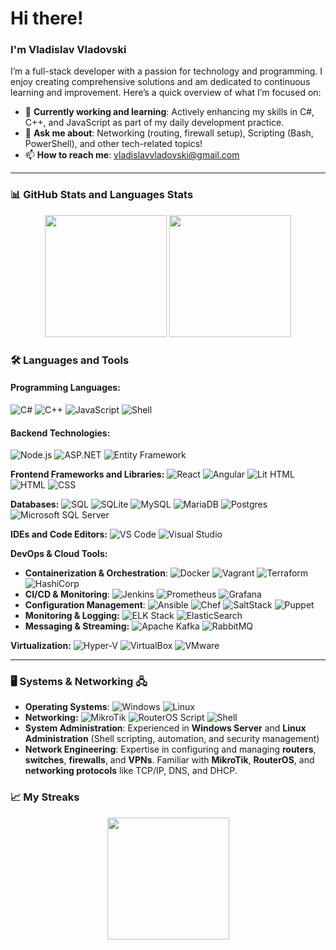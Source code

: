 # Hi there!
### I'm Vladislav Vladovski

I’m a full-stack developer with a passion for technology and programming. I enjoy creating comprehensive solutions and am dedicated to continuous learning and improvement. Here’s a quick overview of what I’m focused on:

- 🌱 **Currently working and learning**: Actively enhancing my skills in C#, C++, and JavaScript as part of my daily development practice.
- 💬 **Ask me about**: Networking (routing, firewall setup), Scripting (Bash, PowerShell), and other tech-related topics!
- 📫 **How to reach me**: [vladislavvladovski@gmail.com](mailto:vladislavvladovski@gmail.com)
---

### 📊 GitHub Stats and Languages Stats
<p align="center">
  <img height="195px" src="https://github-readme-stats.vercel.app/api?username=kan31da&show_icons=true&theme=tokyonight" />
  <img height="195px" src="https://github-readme-stats.vercel.app/api/top-langs/?username=kan31da&layout=compact&theme=tokyonight&size_weight=0.5&count_weight=0.5" />
</p>

### 🛠️ Languages and Tools

#### **Programming Languages:**
![C#](https://img.shields.io/badge/-C%23-239120?style=flat&logo=c-sharp&logoColor=white)
![C++](https://img.shields.io/badge/-C++-00599C?style=flat&logo=c%2B%2B&logoColor=white)
![JavaScript](https://img.shields.io/badge/-JavaScript-F7DF1E?style=flat&logo=javascript&logoColor=black)
![Shell](https://img.shields.io/badge/-Shell_Scripting-4EAA25?style=flat&logo=gnu-bash&logoColor=white)

#### **Backend Technologies:**
![Node.js](https://img.shields.io/badge/-Node.js-43853D?style=flat&logo=node.js&logoColor=white)
![ASP.NET](https://img.shields.io/badge/-ASP.NET-5C2D91?style=flat&logo=asp-dot-net&logoColor=white)
![Entity Framework](https://img.shields.io/badge/-Entity%20Framework-8C3E3E?style=flat&logo=dotnet&logoColor=white)

**Frontend Frameworks and Libraries:**
![React](https://img.shields.io/badge/-React-61DAFB?style=flat&logo=react&logoColor=black)
![Angular](https://img.shields.io/badge/-Angular-DD0031?style=flat&logo=angular&logoColor=white)
![Lit HTML](https://img.shields.io/badge/-Lit%20HTML-324FFF?style=flat&logo=lit-html&logoColor=white)
![HTML](https://img.shields.io/badge/-HTML-E34F26?style=flat&logo=html5&logoColor=white)
![CSS](https://img.shields.io/badge/-CSS-1572B6?style=flat&logo=css3&logoColor=white)

**Databases:**
![SQL](https://img.shields.io/badge/-SQL-4479A1?style=flat&logo=sql&logoColor=white)
![SQLite](https://img.shields.io/badge/-SQLite-003B57?style=flat&logo=sqlite&logoColor=white) 
![MySQL](https://img.shields.io/badge/-MySQL-4479A1?style=flat&logo=mysql&logoColor=white)
![MariaDB](https://img.shields.io/badge/-MariaDB-003545?style=flat&logo=mariadb&logoColor=white)
![Postgres](https://img.shields.io/badge/-Postgres-4169E1?style=flat&logo=postgresql&logoColor=white)
![Microsoft SQL Server](https://img.shields.io/badge/-Microsoft%20SQL%20Server-CC2927?style=flat&logo=microsoft-sql-server&logoColor=white)

**IDEs and Code Editors:** 
![VS Code](https://img.shields.io/badge/-VS%20Code-007ACC?style=flat&logo=visual-studio-code&logoColor=white)
![Visual Studio](https://img.shields.io/badge/-Visual%20Studio-5C2D91?style=flat&logo=visual-studio&logoColor=white)

**DevOps & Cloud Tools:**
- **Containerization & Orchestration**:
  ![Docker](https://img.shields.io/badge/-Docker-2496ED?style=flat&logo=docker&logoColor=white)
  ![Vagrant](https://img.shields.io/badge/-Vagrant-1868F2?style=flat&logo=vagrant&logoColor=white)
  ![Terraform](https://img.shields.io/badge/-Terraform-623CE4?style=flat&logo=terraform&logoColor=white)
  ![HashiCorp](https://img.shields.io/badge/-HashiCorp-7B42BC?style=flat&logo=hashicorp&logoColor=white)
- **CI/CD & Monitoring**:
  ![Jenkins](https://img.shields.io/badge/-Jenkins-D24939?style=flat&logo=jenkins&logoColor=white)
  ![Prometheus](https://img.shields.io/badge/-Prometheus-E6522C?style=flat&logo=prometheus&logoColor=white)
  ![Grafana](https://img.shields.io/badge/-Grafana-F46800?style=flat&logo=grafana&logoColor=white)
- **Configuration Management**:
  ![Ansible](https://img.shields.io/badge/-Ansible-EE0000?style=flat&logo=ansible&logoColor=white)
  ![Chef](https://img.shields.io/badge/-Chef-F09820?style=flat&logo=chef&logoColor=white)
  ![SaltStack](https://img.shields.io/badge/-SaltStack-00DDFF?style=flat&logo=saltstack&logoColor=white)
  ![Puppet](https://img.shields.io/badge/-Puppet-FFAE1A?style=flat&logo=puppet&logoColor=white)
- **Monitoring & Logging:**
  ![ELK Stack](https://img.shields.io/badge/-ELK%20Stack-005571?style=flat&logo=elastic-stack&logoColor=white)
  ![ElasticSearch](https://img.shields.io/badge/-ElasticSearch-005571?style=flat&logo=elasticsearch&logoColor=white)
- **Messaging & Streaming:**
  ![Apache Kafka](https://img.shields.io/badge/-Apache%20Kafka-231F20?style=flat&logo=apache-kafka&logoColor=white)
  ![RabbitMQ](https://img.shields.io/badge/-RabbitMQ-FF6600?style=flat&logo=rabbitmq&logoColor=white)

**Virtualization:**
![Hyper-V](https://img.shields.io/badge/-Hyper--V-0078D7?style=flat&logo=windows&logoColor=white)
![VirtualBox](https://img.shields.io/badge/-VirtualBox-183A61?style=flat&logo=virtualbox&logoColor=white)
![VMware](https://img.shields.io/badge/-VMware-607078?style=flat&logo=vmware&logoColor=white)

---
### 🖥️ Systems & Networking 🖧
- **Operating Systems**:
  ![Windows](https://img.shields.io/badge/-Windows-0078D6?style=flat&logo=windows&logoColor=white)
  ![Linux](https://img.shields.io/badge/-Linux-FCC624?style=flat&logo=linux&logoColor=black)
- **Networking:**
 ![MikroTik](https://img.shields.io/badge/-MikroTik-FF6600?style=flat&logo=mikrotik&logoColor=white)
 ![RouterOS Script](https://img.shields.io/badge/-RouterOS%20Script-0058A6?style=flat)
 ![Shell](https://img.shields.io/badge/-Shell_Scripting-4EAA25?style=flat&logo=gnu-bash&logoColor=white)
- **System Administration**: Experienced in **Windows Server** and **Linux Administration** (Shell scripting, automation, and security management)
- **Network Engineering**: Expertise in configuring and managing **routers**, **switches**, **firewalls**, and **VPNs**. Familiar with **MikroTik**, **RouterOS**, and **networking protocols** like TCP/IP, DNS, and DHCP.

### 📈 My Streaks
<p align="center">
  <img height="195px" src="https://github-readme-streak-stats.herokuapp.com/?user=kan31da&theme=tokyonight" />
</p>

